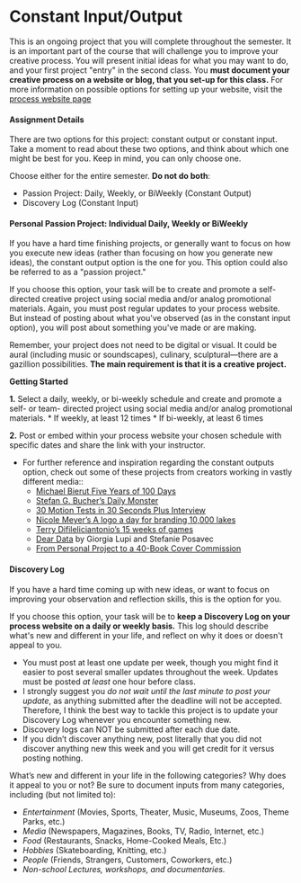 # Constant Input/Output

This is an ongoing project that you will complete throughout the semester. It is an important part of the course that will challenge you to improve your creative process. You will present initial ideas for what you may want to do, and your first project "entry" in the second class. You __must document your creative process on a website or blog, that you set-up for this class.__ For more information on possible options for setting up your website, visit the [process website page](process_website.md)


#### Assignment Details
There are two options for this project: constant output or constant input. Take a moment to read about these two options, and think about which one might be best for you. Keep in mind, you can only choose one.

Choose either for the entire semester. **Do not do both**:

*   Passion Project: Daily, Weekly, or BiWeekly (Constant Output)
*   Discovery Log (Constant Input)


#### Personal Passion Project: Individual Daily, Weekly or BiWeekly

If you have a hard time finishing projects, or generally want to focus on how you execute new ideas (rather than focusing on how you generate new ideas), the constant output option is the one for you. This option could also be referred to as a "passion project."

If you choose this option, your task will be to create and promote a self-directed creative project using social media and/or analog promotional materials. Again, you must post regular updates to your process website. But instead of posting about what you've observed (as in the constant input option), you will post about something you've made or are making.

Remember, your project does not need to be digital or visual. It could be aural (including music or soundscapes), culinary, sculptural—there are a gazillion possibilities. **The main requirement is that it is a creative project.**

**Getting Started**

**1.** Select a daily, weekly, or bi-weekly schedule and create and promote a self- or team- directed project using social media and/or analog promotional materials.
    *   If weekly, at least 12 times
    *   If bi-weekly, at least 6 times
    
**2.** Post or embed within your process website your chosen schedule with specific dates and share the link with your instructor.

*   For further reference and inspiration regarding the constant outputs option, check out some of these projects from creators working in vastly different media::
    *   [Michael Bierut Five Years of 100 Days](http://designobserver.com/feature/five-years-of-100-days/24678)
    *   [Stefan G. Bucher’s Daily Monster](http://www.dailymonster.com/344_loves_you/monsterarchive.html)
    *   [30 Motion Tests in 30 Seconds Plus Interview](http://greyscalegorilla.com/blog/2011/01/30-motion-tests-in-30-seconds-plus-interview)
    *   [Nicole Meyer’s A logo a day for branding 10,000 lakes](http://www.psfk.com/2011/09/branding-10000-lakes-one-minnesota-lake-one-logo-every-day.html)
    *   [Terry Difileliciantonio’s 15 weeks of games](https://15weeksofgames.wordpress.com/)
    *   [Dear Data](http://www.dear-data.com/theproject) by Giorgia Lupi and Stefanie Posavec
    * [From Personal Project to a 40-Book Cover Commission](http://99u.com/articles/53891/from-personal-project-to-a-40-book-cover-commission)
    
#### Discovery Log

If you have a hard time coming up with new ideas, or want to focus on improving your observation and reflection skills, this is the option for you.

If you choose this option, your task will be to **keep a Discovery Log on your process website on a daily or weekly basis.** This log should describe what's new and different in your life, and reflect on why it does or doesn't appeal to you. 

* You must post at least one update per week, though you might find it easier to post several smaller updates throughout the week. Updates must be posted _at least_ one hour before class. 
* I strongly suggest you *do not wait until the last minute to post your update*, as anything submitted after the deadline will not be accepted. Therefore, I think the best way to tackle this project is to update your Discovery Log whenever you encounter something new.
*   Discovery logs can NOT be submitted after each due date.
*   If you didn’t discover anything new, post literally that you did not discover anything new this week and you will get credit for it versus posting nothing.

What’s new and different in your life in the following categories? Why does it appeal to you or not? Be sure to document inputs from many categories, including (but not limited to):

*   _Entertainment_ (Movies, Sports, Theater, Music, Museums, Zoos, Theme Parks, etc.)
*   _Media_ (Newspapers, Magazines, Books, TV, Radio, Internet, etc.)
*   _Food_ (Restaurants, Snacks, Home-Cooked Meals, Etc.)
*   _Hobbies_ (Skateboarding, Knitting, etc.)
*   _People_ (Friends, Strangers, Customers, Coworkers, etc.)
*   _Non-school Lectures, workshops, and documentaries._


